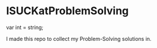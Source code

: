 # ISUCKatProblemSolving
var int = string;

I made this repo to collect my Problem-Solving solutions in.
